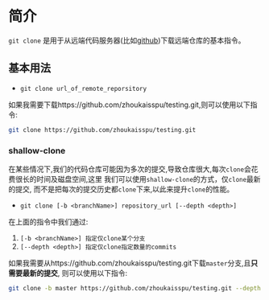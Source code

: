 # 简介

`git clone` 是用于从远端代码服务器(比如[github](www.github.com))下载远端仓库的基本指令。


## 基本用法

*  `git clone url_of_remote_reporsitory`

如果我需要下载https://github.com/zhoukaisspu/testing.git,则可以使用以下指令:

```sh
git clone https://github.com/zhoukaisspu/testing.git
```

### shallow-clone

在某些情况下,我们的代码仓库可能因为多次的提交,导致仓库很大,每次`clone`会花费很长的时间及磁盘空间,这里
我们可以使用`shallow-clone`的方式，仅`clone`最新的提交, 而不是把每次的提交历史都`clone`下来,以此来提升`clone`的性能。

* `git clone [-b <branchName>] repository_url [--depth <depth>]`

在上面的指令中我们通过:

1. `[-b <branchName>] 指定仅clone某个分支`
2. `[--depth <depth>] 指定仅clone指定数量的commits`

如果我需要从https://github.com/zhoukaisspu/testing.git下载`master`分支,且**只需要最新的提交**, 则可以使用以下指令:

```sh
git clone -b master https://github.com/zhoukaisspu/testing.git --depth 1
```
